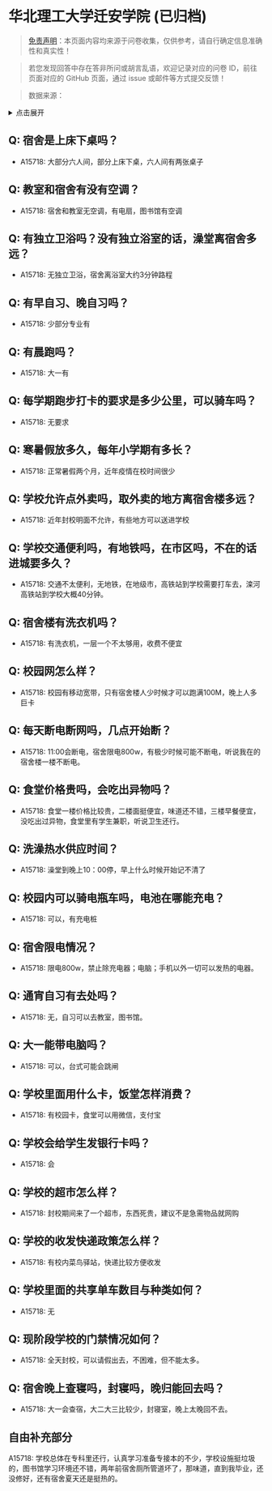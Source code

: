 # 华北理工大学迁安学院 (已归档)

> [免责声明](https://colleges.chat/#_3)：本页面内容均来源于问卷收集，仅供参考，请自行确定信息准确性和真实性！

> 若您发现回答中存在答非所问或胡言乱语，欢迎记录对应的问卷 ID，前往页面对应的 GitHub 页面，通过 issue 或邮件等方式提交反馈！

> 数据来源：

<details><summary>点击展开</summary>
<ul>
<li>A15718: 匿名 (2022 年 07 月)</li>
</ul>
</details>

## Q: 宿舍是上床下桌吗？

- A15718: 大部分六人间，部分上床下桌，六人间有两张桌子

## Q: 教室和宿舍有没有空调？

- A15718: 宿舍和教室无空调，有电扇，图书馆有空调

## Q: 有独立卫浴吗？没有独立浴室的话，澡堂离宿舍多远？

- A15718: 无独立卫浴，宿舍离浴室大约3分钟路程

## Q: 有早自习、晚自习吗？

- A15718: 少部分专业有

## Q: 有晨跑吗？

- A15718: 大一有

## Q: 每学期跑步打卡的要求是多少公里，可以骑车吗？

- A15718: 无要求

## Q: 寒暑假放多久，每年小学期有多长？

- A15718: 正常暑假两个月，近年疫情在校时间很少

## Q: 学校允许点外卖吗，取外卖的地方离宿舍楼多远？

- A15718: 近年封校明面不允许，有些地方可以送进学校

## Q: 学校交通便利吗，有地铁吗，在市区吗，不在的话进城要多久？

- A15718: 交通不太便利，无地铁，在地级市，高铁站到学校需要打车去，滦河高铁站到学校大概40分钟。

## Q: 宿舍楼有洗衣机吗？

- A15718: 有洗衣机，一层一个不太够用，收费不便宜

## Q: 校园网怎么样？

- A15718: 校园有移动宽带，只有宿舍楼人少时候才可以跑满100M，晚上人多巨卡

## Q: 每天断电断网吗，几点开始断？

- A15718: 11:00会断电，宿舍限电800w，有极少时候可能不断电，听说我在的宿舍楼一楼不断电。

## Q: 食堂价格贵吗，会吃出异物吗？

- A15718: 食堂一楼价格比较贵，二楼面挺便宜，味道还不错，三楼早餐便宜，没吃出过异物，食堂里有学生兼职，听说卫生还行。

## Q: 洗澡热水供应时间？

- A15718: 澡堂到晚上10：00停，早上什么时候开始记不清了

## Q: 校园内可以骑电瓶车吗，电池在哪能充电？

- A15718: 可以，有充电桩

## Q: 宿舍限电情况？

- A15718: 限电800w，禁止除充电器；电脑；手机以外一切可以发热的电器。

## Q: 通宵自习有去处吗？

- A15718: 无，自习可以去教室，图书馆。

## Q: 大一能带电脑吗？

- A15718: 可以，台式可能会跳闸

## Q: 学校里面用什么卡，饭堂怎样消费？

- A15718: 有校园卡，食堂可以用微信，支付宝

## Q: 学校会给学生发银行卡吗？

- A15718: 会

## Q: 学校的超市怎么样？

- A15718: 封校期间来了一个超市，东西死贵，建议不是急需物品就网购

## Q: 学校的收发快递政策怎么样？

- A15718: 有校内菜鸟驿站，快递比较方便收发

## Q: 学校里面的共享单车数目与种类如何？

- A15718: 无

## Q: 现阶段学校的门禁情况如何？

- A15718: 全天封校，可以请假出去，不困难，但不能太多。

## Q: 宿舍晚上查寝吗，封寝吗，晚归能回去吗？

- A15718: 大一会查宿，大二大三比较少，封寝室，晚上太晚回不去。

## 自由补充部分

A15718: 学校总体在专科里还行，认真学习准备专接本的不少，学校设施挺垃圾的，图书馆学习环境还不错，两年前宿舍厕所管道坏了，那味道，直到我毕业，还没修好，还有宿舍夏天还是挺热的。